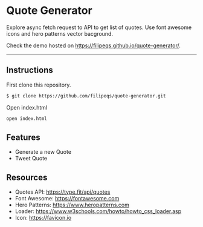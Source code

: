 # Quote Generator

Explore async fetch request to API to get list of quotes. Use font awesome icons and hero patterns vector bacground.

Check the demo hosted on https://filipeqs.github.io/quote-generator/.

---

## Instructions

First clone this repository.

```bash
$ git clone https://github.com/filipeqs/quote-generator.git
```

Open index.html

```bash
open index.html
```

## Features

- Generate a new Quote
- Tweet Quote

## Resources

- Quotes API: https://type.fit/api/quotes
- Font Awesome: https://fontawesome.com
- Hero Patterns: https://www.heropatterns.com
- Loader: https://www.w3schools.com/howto/howto_css_loader.asp
- Icon: https://favicon.io
